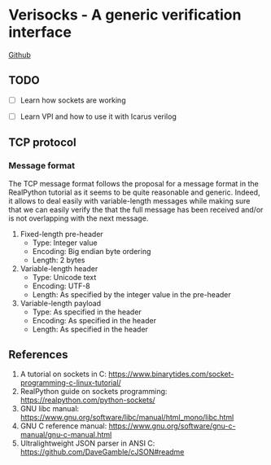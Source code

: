 # Verisocks - A generic verification interface

[Github](https://github.com/jchabloz/verisocks)

## TODO

- [ ] Learn how sockets are working
- [ ] Learn VPI and how to use it with Icarus verilog


## TCP protocol

### Message format

The TCP message format follows the proposal for a message format in the
RealPython tutorial as it seems to be quite reasonable and generic. Indeed, it
allows to deal easily with variable-length messages while making sure that we
can easily verify the that the full message has been received and/or is not
overlapping with the next message.

1. Fixed-length pre-header
   * Type: Integer value
   * Encoding: Big endian byte ordering
   * Length: 2 bytes
2. Variable-length header
   * Type: Unicode text
   * Encoding: UTF-8
   * Length: As specified by the integer value in the pre-header
3. Variable-length payload
   * Type: As specified in the header
   * Encoding: As specified in the header
   * Length: As specified in the header

## References

1. A tutorial on sockets in C: https://www.binarytides.com/socket-programming-c-linux-tutorial/
2. RealPython guide on sockets programming: https://realpython.com/python-sockets/
3. GNU libc manual: https://www.gnu.org/software/libc/manual/html_mono/libc.html
4. GNU C reference manual: https://www.gnu.org/software/gnu-c-manual/gnu-c-manual.html
5. Ultralightweight JSON parser in ANSI C: https://github.com/DaveGamble/cJSON#readme
